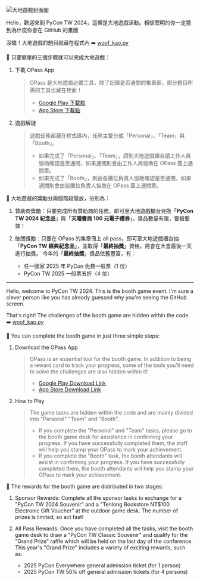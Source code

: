 ![大地遊戲封面圖](https://github.com/user-attachments/assets/e60f2a6b-c77c-44f8-a132-19d2dcec53ad)

Hello，歡迎來到 PyCon TW 2024，這裡是大地遊戲活動。相信聰明的你一定猜到為什麼你會在 GitHub 的畫面

沒錯！大地遊戲的題目就藏在程式內 ➡️ [woof_kao.py](https://github.com/pycontw/PyCon-TW-2024-Booth-Game/blob/main/woof_kao.py)

🚀 只要簡單的三個步驟就可以完成大地遊戲：
1. 下載 OPass App

    > OPass 是大地遊戲必備工具，除了記錄是否通關的集章冊，部分題目所需的工具也藏在裡面！
    > - [Google Play 下載點](https://play.google.com/store/apps/details?id=app.opass.ccip&pcampaignid=web_share)
    > - [App Store 下載點](https://apps.apple.com/tw/app/opass-app/id1436417025)

2. 遊戲解謎

    > 遊戲任務都藏在程式碼內，任務主要分成「Personal」、「Team」與「Booth」。
    > - 如果完成了「Personal」、「Team」，請到大地遊戲櫃台請工作人員協助確認是否通關，如果通關則會由工作人員協助在 OPass 蓋上通關章。
    > - 如果完成了「Booth」，則由各攤位負責人協助確認是否通關，如果通關則會由該攤位負責人協助在 OPass 蓋上通關章。


🎁 大地遊戲的獎勵分兩個階段發放，分別為：
    
1. 贊助商獎勵：只要完成所有贊助商的任務，即可至大地遊戲櫃台兌換「**PyCon TW 2024 紀念品**」與「**天瓏書局 100 元電子禮券**」。獎品數量有限，要搶要快！

2. 破關獎勵：只要在 OPass 的集章冊上 all pass，即可至大地遊戲櫃台抽「**PyCon TW 經典紀念品**」，並取得「**最終抽獎**」資格，將會在大會最後一天進行抽獎。
   今年的「**最終抽獎**」獎品依舊豐富，有：
    - 任一國家 2025 年 PyCon 免費一般票（1 位）
    - PyCon TW 2025 一般票五折（4 位）

****

Hello, welcome to PyCon TW 2024. This is the booth game event. I'm sure a clever person like you has already guessed why you're seeing the GitHub screen.

That's right! The challenges of the booth game are hidden within the code. ➡️ [woof_kao.py](https://github.com/pycontw/PyCon-TW-2024-Booth-Game/blob/main/woof_kao.py)

🚀 You can complete the booth game in just three simple steps:
1. Download the OPass App

    > OPass is an essential tool for the booth game. In addition to being a reward card to track your progress, some of the tools you'll need to solve the challenges are also hidden within it!
    > - [Google Play Download Link](https://play.google.com/store/apps/details?id=app.opass.ccip&pcampaignid=web_share)
    > - [App Store Download Link](https://apps.apple.com/tw/app/opass-app/id1436417025)

2. How to Play

    > The game tasks are hidden within the code and are mainly divided into "Personal" "Team" and "Booth".
    > - If you complete the "Personal" and "Team" tasks, please go to the booth game desk for assistance in confirming your progress. If you have successfully completed them, the staff will help you stamp your OPass to mark your achievement.
    > - If you complete the "Booth" task, the booth attendants will assist in confirming your progress. If you have successfully completed them, the booth attendants will help you stamp your OPass to mark your achievement.

🎁 The rewards for the booth game are distributed in two stages:

1. Sponsor Rewards: Complete all the sponsor tasks to exchange for a "PyCon TW 2024 Souvenir" and a "Tenlong Bookstore NT$100 Electronic Gift Voucher" at the outdoor game desk. The number of prizes is limited, so act fast!

2. All Pass Rewards: Once you have completed all the tasks, visit the booth game desk to draw a "PyCon TW Classic Souvenir" and qualify for the "Grand Prize" raffle which will be held on the last day of the conference.
   This year's "Grand Prize" includes a variety of exciting rewards, such as:
    - 2025 PyCon Everywhere general admission ticket (for 1 person)
    - 2025 PyCon TW 50% off general admission tickets (for 4 persons)






